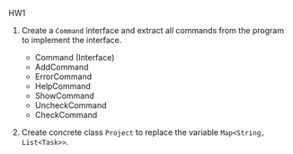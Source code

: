 HW1
1. Create a `Command` interface and extract all commands from the program to implement the interface.
   - Command (Interface)
   - AddCommand
   - ErrorCommand
   - HelpCommand
   - ShowCommand
   - UncheckCommand
   - CheckCommand

2. Create concrete class `Project` to replace the variable `Map<String, List<Task>>`.